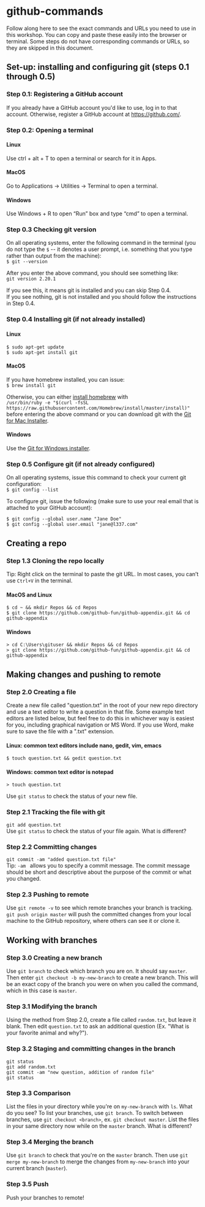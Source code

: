 # github-commands
Follow along here to see the exact commands and URLs you need to use in this workshop. You can copy and paste these easily into the browser or terminal. Some steps do not have corresponding commands or URLs, so they are skipped in this document.

## Set-up: installing and configuring git (steps 0.1 through 0.5)
### Step 0.1: Registering a GitHub account
If you already have a GitHub account you'd like to use, log in to that account.
Otherwise, register a GitHub account at https://github.com/.

### Step 0.2: Opening a terminal
#### Linux
Use ctrl + alt + T to open a terminal or search for it in Apps.

#### MacOS
Go to Applications → Utilities → Terminal to open a terminal.

#### Windows
Use Windows + R to open “Run” box and type “cmd” to open a terminal.


### Step 0.3 Checking git version
On all operating systems, enter the following command in the terminal (you do not type the `$` -- it denotes a user prompt, i.e. something that you type rather than output from the machine):  
`$ git --version`  

After you enter the above command, you should see something like:  
`git version 2.20.1`  

If you see this, it means git is installed and you can skip Step 0.4.  
If you see nothing, git is not installed and you should follow the instructions in Step 0.4.

### Step 0.4 Installing git (if not already installed)
#### Linux
```
$ sudo apt-get update
$ sudo apt-get install git
```

#### MacOS
If you have homebrew installed, you can issue:  
`$ brew install git`

Otherwise, you can either [install homebrew](https://brew.sh/) with   
```/usr/bin/ruby -e "$(curl -fsSL https://raw.githubusercontent.com/Homebrew/install/master/install)"```   
before entering the above command or you can download git with the [Git for Mac Installer](https://sourceforge.net/projects/git-osx-installer/files/).

#### Windows
Use the [Git for Windows installer](https://gitforwindows.org/).


### Step 0.5 Configure git (if not already configured)
On all operating systems, issue this command to check your current git configuration:  
`$ git config --list`  

To configure git, issue the following (make sure to use your real email that is attached to your GitHub account):
```
$ git config --global user.name "Jane Doe"
$ git config --global user.email "jane@l337.com"

```

## Creating a repo
### Step 1.3 Cloning the repo locally
Tip: Right click on the terminal to paste the git URL. In most cases, you can’t use `Ctrl+V` in the terminal.  

#### MacOS and Linux
```
$ cd ~ && mkdir Repos && cd Repos
$ git clone https://github.com/github-fun/github-appendix.git && cd github-appendix
```

#### Windows
```
> cd C:\Users\gituser && mkdir Repos && cd Repos
> git clone https://github.com/github-fun/github-appendix.git && cd github-appendix
```


## Making changes and pushing to remote
### Step 2.0 Creating a file
Create a new file called "question.txt" in the root of your new repo directory and use a text editor to write a question in that file.
Some example text editors are listed below, but feel free to do this in whichever way is easiest for you, including graphical navigation or MS Word. If you use Word, make sure to save the file with a ".txt" extension.

#### Linux: common text editors include nano, gedit, vim, emacs
`$ touch question.txt && gedit question.txt`

#### Windows: common text editor is notepad
`> touch question.txt`

Use `git status` to check the status of your new file.

### Step 2.1 Tracking the file with git
`git add question.txt`  
 Use `git status` to check the status of your file again. What is different?
 
### Step 2.2 Committing changes
`git commit -am "added question.txt file"`  
Tip: `-am ` allows you to specify a commit message. The commit message should be short and descriptive about the purpose of the commit or what you changed.

### Step 2.3 Pushing to remote
Use `git remote -v` to see which remote branches your branch is tracking.  
`git push origin master` will push the committed changes from your local machine to the GitHub repository, where others can see it or clone it.

## Working with branches
### Step 3.0 Creating a new branch
Use `git branch` to check which branch you are on. It should say `master`.  
Then enter `git checkout -b my-new-branch` to create a new branch. This will be an exact copy of the branch you were on when you called the command, which in this case is `master`.

### Step 3.1 Modifying the branch
Using the method from Step 2.0, create a file called `random.txt`, but leave it blank. Then edit `question.txt` to ask an additional question (Ex. "What is your favorite animal and why?").

### Step 3.2 Staging and committing changes in the branch
`git status`  
`git add random.txt`  
`git commit -am "new question, addition of random file"`  
`git status`  

### Step 3.3 Comparison
List the files in your directory while you're on `my-new-branch` with `ls`. What do you see?
To list your branches, use `git branch`.
To switch between branches, use `git checkout <branch>`, ex. `git checkout master`.
List the files in your same directory now while on the `master` branch. What is different?

### Step 3.4 Merging the branch
Use `git branch` to check that you're on the `master` branch.
Then use `git merge my-new-branch` to merge the changes from `my-new-branch` into your current branch (`master`).

### Step 3.5 Push
Push your branches to remote!

